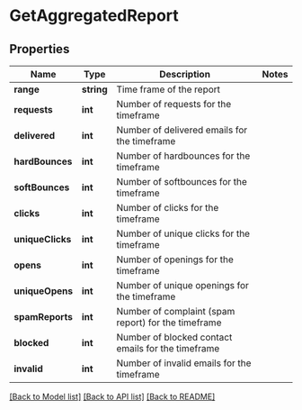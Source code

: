 # GetAggregatedReport

## Properties
Name | Type | Description | Notes
------------ | ------------- | ------------- | -------------
**range** | **string** | Time frame of the report | 
**requests** | **int** | Number of requests for the timeframe | 
**delivered** | **int** | Number of delivered emails for the timeframe | 
**hardBounces** | **int** | Number of hardbounces for the timeframe | 
**softBounces** | **int** | Number of softbounces for the timeframe | 
**clicks** | **int** | Number of clicks for the timeframe | 
**uniqueClicks** | **int** | Number of unique clicks for the timeframe | 
**opens** | **int** | Number of openings for the timeframe | 
**uniqueOpens** | **int** | Number of unique openings for the timeframe | 
**spamReports** | **int** | Number of complaint (spam report) for the timeframe | 
**blocked** | **int** | Number of blocked contact emails for the timeframe | 
**invalid** | **int** | Number of invalid emails for the timeframe | 

[[Back to Model list]](../README.md#documentation-for-models) [[Back to API list]](../README.md#documentation-for-api-endpoints) [[Back to README]](../README.md)


